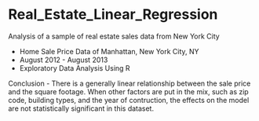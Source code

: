 # Real_Estate_Linear_Regression
Analysis of a sample of real estate sales data from New York City

- Home Sale Price Data of Manhattan, New York City, NY
- August 2012 - August 2013
- Exploratory Data Analysis Using R

Conclusion - There is a generally linear relationship between the sale price and the square footage. When other factors are put in the mix, such as zip code, building types, and the year of contruction, the effects on the model are not statistically significant in this dataset.
